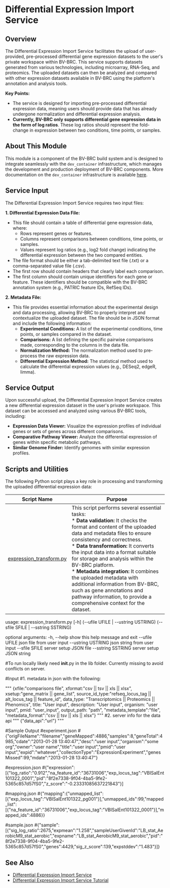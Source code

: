 # Differential Expression Import Service

## Overview

The Differential Expression Import Service facilitates the upload of user-provided, pre-processed differential gene expression datasets to the user's private workspace within BV-BRC. This service supports datasets generated from various technologies, including microarray, RNA-Seq, and proteomics. The uploaded datasets can then be analyzed and compared with other expression datasets available in BV-BRC using the platform's annotation and analysis tools. 

**Key Points:**

*   The service is designed for importing pre-processed differential expression data, meaning users should provide data that has already undergone normalization and differential expression analysis.
*   **Currently, BV-BRC only supports differential gene expression data in the form of log ratios**. These log ratios should represent the fold-change in expression between two conditions, time points, or samples.

## About This Module

This module is a component of the BV-BRC build system and is designed to integrate seamlessly with the `dev_container` infrastructure, which manages the development and production deployment of BV-BRC components. More documentation on the `dev_container` infrastructure is available [here](https://github.com/BV-BRC/dev_container/tree/master/README.md). 

## Service Input

The Differential Expression Import Service requires two input files:

**1. Differential Expression Data File:**

*   This file should contain a table of differential gene expression data, where:
    *   Rows represent genes or features.
    *   Columns represent comparisons between conditions, time points, or samples.
    *   Values represent log ratios (e.g., log2 fold change) indicating the differential expression between the two compared entities. 
*   The file format should be either a tab-delimited text file (.txt) or a comma-separated value file (.csv).
*   The first row should contain headers that clearly label each comparison.
*   The first column should contain unique identifiers for each gene or feature.  These identifiers should be compatible with the BV-BRC annotation system (e.g., PATRIC feature IDs, RefSeq IDs). 

**2. Metadata File:**

*   This file provides essential information about the experimental design and data processing, allowing BV-BRC to properly interpret and contextualize the uploaded dataset. The file should be in JSON format and include the following information:
    *   **Experimental Conditions:** A list of the experimental conditions, time points, or samples compared in the dataset.
    *   **Comparisons:** A list defining the specific pairwise comparisons made, corresponding to the columns in the data file.
    *   **Normalization Method:** The normalization method used to pre-process the raw expression data.
    *   **Differential Expression Method:** The statistical method used to calculate the differential expression values (e.g., DESeq2, edgeR, limma).

## Service Output

Upon successful upload, the Differential Expression Import Service creates a new differential expression dataset in the user's private workspace. This dataset can be accessed and analyzed using various BV-BRC tools, including:

*   **Expression Data Viewer:**  Visualize the expression profiles of individual genes or sets of genes across different comparisons.
*   **Comparative Pathway Viewer:**  Analyze the differential expression of genes within specific metabolic pathways.
*   **Similar Genome Finder:**  Identify genomes with similar expression profiles.

## Scripts and Utilities

The following Python script plays a key role in processing and transforming the uploaded differential expression data:

| Script Name                                             | Purpose                                                                                                                                                                                                                                                                        |
| ------------------------------------------------------- | ---------------------------------------------------------------------------------------------------------------------------------------------------------------------------------------------------------------------------------------------------------------------------------- |
| [expression_transform.py](expression_transform.py) | This script performs several essential tasks: <br> * **Data validation:** It checks the format and content of the uploaded data and metadata files to ensure consistency and correctness. <br> * **Data transformation:** It converts the input data into a format suitable for storage and analysis within the BV-BRC platform. <br> * **Metadata integration:** It combines the uploaded metadata with additional information from BV-BRC, such as gene annotations and pathway information, to provide a comprehensive context for the dataset. |


usage: expression_transform.py [-h] (--ufile UFILE | --ustring USTRING)
                               (--sfile SFILE | --sstring SSTRING)

optional arguments:
  -h, --help         show this help message and exit
  --ufile UFILE      json file from user input
  --ustring USTRING  json string from user input
  --sfile SFILE      server setup JSON file
  --sstring SSTRING  server setup JSON string

#To run locally likely need __init__.py in the lib folder. Currently missing to avoid conflicts on server.

#Input
#1. metadata in json with the following:

"""
{xfile:"comparisons file",
xformat:"csv || tsv || xls ||  xlsx",
xsetup:"gene_matrix || gene_list",
source_id_type:"refseq_locus_tag || alt_locus_tag || feature_id",
data_type: "Transcriptomics || Proteomics || Phenomics",
title: "User input",
description: "User input",
organism: "user input",
pmid: "user_input",
output_path: "path",
"metadata_template":"file",
"metadata_format":"csv || tsv || xls ||  xlsx"}
"""
#2. server info for the data api
"""
{"data_api":"url"}
"""

#Sample Output
#experiment.json
#{"origFileName":"filename","geneMapped":4886,"samples":8,"geneTotal":4985,"cdate":"2013-01-28 13:40:47","desc":"user input","organism":"some org","owner":"user name","title":"user input","pmid":"user input","expid":"whatever","collectionType":"ExpressionExperiment","genesMissed":99,"mdate":"2013-01-28 13:40:47"}

#expression.json
#{"expression":[{"log_ratio":"0.912","na_feature_id":"36731006","exp_locus_tag":"VBISalEnt101322_0001","pid":"8f2e7338-9f04-4ba5-9fe2-5365c857d57fS0","z_score":"-0.23331085637221843"}]

#mapping.json
#{"mapping":{"unmapped_list":[{"exp_locus_tag":"VBISalEnt101322_pg001"}],"unmapped_ids":99,"mapped_list":[{"na_feature_id":"36731006","exp_locus_tag":"VBISalEnt101322_0001"}],"mapped_ids":4886}}

#sample.json
#{"sample":[{"sig_log_ratio":2675,"expmean":"1.258","sampleUserGivenId":"LB_stat_AerobicM9_stat_aerobic","expname":"LB_stat_AerobicM9_stat_aerobic","pid":"8f2e7338-9f04-4ba5-9fe2-5365c857d57fS0","genes":4429,"sig_z_score":139,"expstddev":"1.483"}]}

## See Also

*   [Differential Expression Import Service](https://bv-brc.org/app/DifferentialExpressionImport)
*   [Differential Expression Import Service Tutorial](https://www.bv-brc.org/docs/tutorial/expression_import/expression_import.html)


